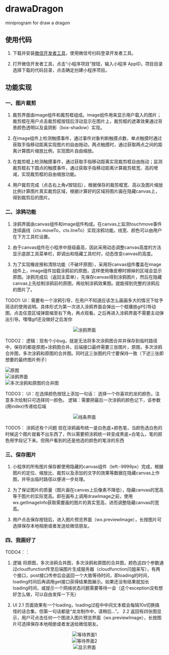 # drawaDragon
miniprogram for draw a dragon 

## 使用代码

  1. 下载并安装[微信开发者工具](https://mp.weixin.qq.com/debug/wxadoc/dev/devtools/download.html)，使用微信号扫码登录开发者工具。

  2. 打开微信开发者工具，点击“小程序项目”按钮，输入小程序 AppID，项目目录选择下载的代码目录，点击确定创建小程序项目。
  
## 功能实现

### 一、图片裁剪

  1. 裁剪界面由image组件和裁剪框组成。image组件用来显示用户载入的图片；裁剪框在用户点击裁剪框按钮后浮动显示在图片上，裁剪框的遮罩效果通过背景颜色透明以及盒阴影（box-shadow）实现。

  2. 在image组件上检测触摸事件，通过事件对象判断触摸点数，单点触摸时通过获取手指移动距离实现图片的自由拖动，两点触摸时，通过获取两点之间的距离计算图片缩放比例，实现图片自由缩放。

  3. 在裁剪框上检测触摸事件，通过获取手指移动距离实现裁剪框自由拖动；监测裁剪框右下圆点的触摸事件，通过获取手指移动距离计算裁剪框宽、高的增减，实现裁剪框的自由缩放功能。

  4. 用户裁剪完成（点击右上角√按钮后），根据保存的裁剪框宽、高以及图片缩放比例计算图片真实裁剪区域，根据计算好的区域将图片画在隐藏canvas上，得到裁剪后的图片。


### 二、涂鸦功能

  1. 涂鸦界面由canvas组件和image组件构成。在canvas上监测touchmove事件连续画线（ctx.moveTo，ctx.lineTo）实现涂鸦功能。线宽、颜色可以由用户在下方工具栏设置。

  2. 由于canvas组件在小程序中层级最高，因此采用动态调整canvas高度的方法显示底部工具菜单栏，即调出和隐藏工具栏时，动态改变canvas的高度。

  3. 为了实现橡皮擦和清除功能（不破坏原图），采用将canvas组件覆盖在image组件上，image组件加载涂鸦前的原图，这样使用橡皮檫时擦掉的区域会显示原图。涂鸦完成后（返回主菜单），先保存canvas得到涂鸦图片，然后在隐藏canvas上先绘制涂鸦前的原图，再绘制涂鸦效果图。就能得到完整的涂鸦后的图片了。

TODO1: UI：需要有一个涂鸦引导，在用户不知道应该怎么画画多大的情况下给予简洁的使用说明。具体形式为第一次进入涂鸦界面会弹出一个框播放gif引导动图，点击任意区域弹窗缩至右下角，再点观看。之后再进入涂鸦界面不需要主动弹出引导。嘿嘿gif还没做好之后发你

<div align="center">
<img alt="涂鸦界面" src="https://github.com/sybilyan/drawaDragon/blob/main/image/todo1.png">
</div>

TODO2：
逻辑：现有个小bug，就是无法将多次涂鸦图合并并保存到临时路径中，保存的都是原图+涂鸦图合并。后端接口最终需要三张图片，原图，多次涂鸦合并图，多次涂鸦和原图的合并图。同时这三张图的尺寸要保持一致（下述三张即想要的最终图片例子）
<div align="left">
<img alt="原图" src="https://github.com/sybilyan/drawaDragon/blob/main/image/rawImage.jpg">
</div>
<div align="left">
<img alt="涂鸦界面" src="https://github.com/sybilyan/drawaDragon/blob/main/image/doodle.png">
</div>
<div align="left">
<img alt="多次涂鸦和原图的合并图" src="https://github.com/sybilyan/drawaDragon/blob/main/image/doodleImage.jpg">
</div>

TODO3：
UI：在选择颜色按钮上添加一句话： 选择一个你喜欢的龙的颜色，注意多次绘制只可选择同一颜色。
逻辑：需要把最后一次涂鸦的颜色记下，该参数(用index)传递给后端
<div align="center">
<img alt="线条界面" src="https://github.com/sybilyan/drawaDragon/blob/main/image/todo3.png">
</div>

TODO5：
涂鸦还有个问题 现在涂鸦画布统一是白色底+颜色笔，当颜色选白色的时候这个图片就看不出东西了，所以需要把涂鸦统一转变成黑底+白笔么，笔的颜色用字段记下来。但用户看到的还是他选的颜色的笔涂的东西

### 三、保存图片

  1. 小程序的所有图片保存都使用隐藏的canvas组件（left:-9999px）完成，根据图片的定位、缩放比、裁剪以及添加的文字的效果等数据在隐藏canvas上作图，并导出临时路径以便进一步处理。

  2. 为了保证图片的质量（图片画在canvas上后像素不降低），隐藏canvas的宽高等于图片的实际宽高。即在画布上调用drawImage之前，使用wx.getImageInfo获取需要画的图片的真实宽高，进而调整隐藏canvas的宽高。

  3. 用户点击保存按钮后，进入图片预览界面（wx.previewImage），长按图片可选择保存本地相册或者发送给微信朋友。


### 四、我画好了

TODO4：：
  1. 逻辑 将原图，多次涂鸦合并图，多次涂鸦和原图的合并图，颜色这四个参数通过cloudfunction传至后端图片生成服务器（cloudfunction闫姐来写），有两个接口，post接口传参后会返回一个大致等待时间，即loading的时间，loading时间后再调用get接口获得结果图展示。如果还没有结果就加长loading时间，或提示一个网络状态问题需要等待一会（这个exception没有想好怎么做，可以自由发挥一下先）

  2. UI
  2.1 页面效果有一个loading，loading过程中中间文本框会每隔10s切换搞怪的话合集，但第一句话都是“龙龙制作中，请稍后...”。
  2.2 返回有四张图显示，用户可点击任何一个图进入图片预览界面（wx.previewImage），长按图片可选择保存本地相册或者发送给微信朋友。
  <div align="center">
<img alt="等待界面1" src="https://github.com/sybilyan/drawaDragon/blob/main/image/todo4-1.png">
</div>
  <div align="center">
<img alt="等待界面2" src="https://github.com/sybilyan/drawaDragon/blob/main/image/todo4-2.png">
</div>
  <div align="center">
<img alt="显示界面" src="https://github.com/sybilyan/drawaDragon/blob/main/image/todo4-preview.png">
</div>

